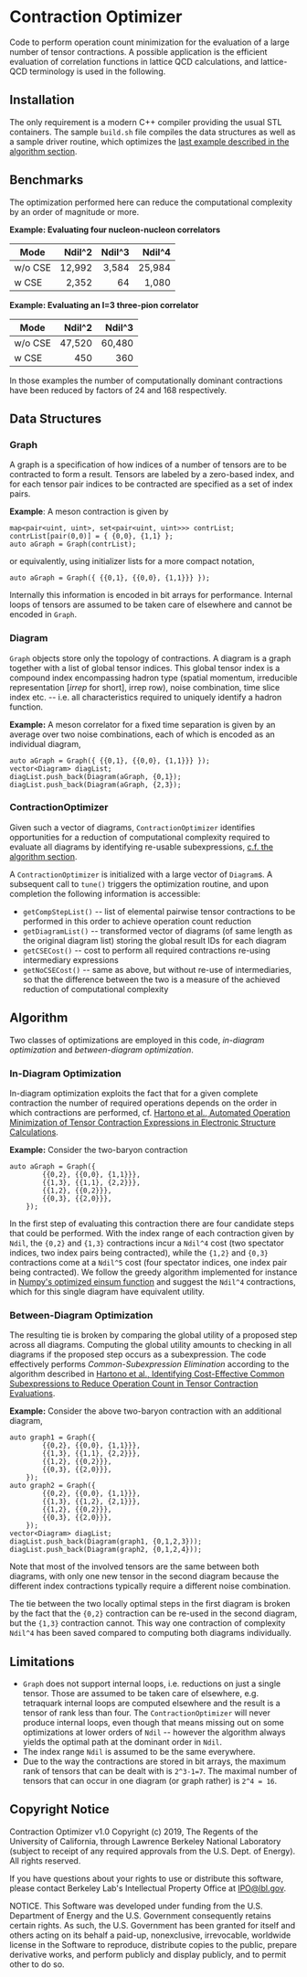 # Contraction Optimizer
Code to perform operation count minimization for the evaluation of a large number of tensor contractions. A possible application is the efficient evaluation of correlation functions in lattice QCD calculations, and lattice-QCD terminology is used in the following.

## Installation
The only requirement is a modern C++ compiler providing the usual STL containers. The sample `build.sh` file compiles the data structures as well as a sample driver routine, which optimizes the [last example described in the algorithm section](#between-diagram-optimization).

## Benchmarks
The optimization performed here can reduce the computational complexity by an order of magnitude or more.

**Example: Evaluating four nucleon-nucleon correlators**

| Mode     | Ndil^2 | Ndil^3 | Ndil^4 |
| -------- | -----: | -----: | ----:  |
| w/o CSE  | 12,992 | 3,584  | 25,984 |
| w   CSE  | 2,352  |   64   | 1,080  |

**Example: Evaluating an I=3 three-pion correlator**

| Mode     | Ndil^2 | Ndil^3 |
| -------- |------: | -----: |
| w/o CSE  | 47,520 | 60,480 |
| w   CSE  | 450    |    360 |

In those examples the number of computationally dominant contractions have been reduced by factors of 24 and 168 respectively.

## Data Structures
### Graph
A graph is a specification of how indices of a number of tensors are to be contracted to form a result. Tensors are labeled by a zero-based index, and for each tensor pair indices to be contracted are specified as a set of index pairs. 

**Example**: A meson contraction is given by
```
map<pair<uint, uint>, set<pair<uint, uint>>> contrList;
contrList[pair(0,0)] = { {0,0}, {1,1} };
auto aGraph = Graph(contrList);
```
or equivalently, using initializer lists for a more compact notation,
```
auto aGraph = Graph({ {{0,1}, {{0,0}, {1,1}}} });
```
Internally this information is encoded in bit arrays for performance. Internal loops of tensors are assumed to be taken care of elsewhere and cannot be encoded in `Graph`.

### Diagram
`Graph` objects store only the topology of contractions. A diagram is a graph together with a list of global tensor indices. This global tensor index is a compound index encompassing hadron type (spatial momentum, irreducible representation [*irrep* for short], irrep row), noise combination, time slice index etc. -- i.e. all characteristics required to uniquely identify a hadron function.

**Example:** A meson correlator for a fixed time separation is given by an average over two noise combinations, each of which is encoded as an individual diagram,
```
auto aGraph = Graph({ {{0,1}, {{0,0}, {1,1}}} });
vector<Diagram> diagList;
diagList.push_back(Diagram(aGraph, {0,1});
diagList.push_back(Diagram(aGraph, {2,3});
```

### ContractionOptimizer
Given such a vector of diagrams, `ContractionOptimizer` identifies opportunities for a reduction of computational complexity required to evaluate all diagrams by identifying re-usable subexpressions, [c.f. the algorithm section](#algorithm).

A `ContractionOptimizer` is initialized with a large vector of `Diagram`s. A subsequent call to `tune()` triggers the optimization routine, and upon completion the following information is accessible:
* `getCompStepList()` -- list of elemental pairwise tensor contractions to be performed in this order to achieve operation count reduction
* `getDiagramList()` -- transformed vector of diagrams (of same length as the original diagram list) storing the global result IDs for each diagram
* `getCSECost()` -- cost to perform all required contractions re-using intermediary expressions
* `getNoCSECost()` -- same as above, but without re-use of intermediaries, so that the difference between the two is a measure of the achieved reduction of computational complexity

## Algorithm
Two classes of optimizations are employed in this code, *in-diagram optimization* and *between-diagram optimization*.

### In-Diagram Optimization
In-diagram optimization exploits the fact that for a given complete contraction the number of required operations depends on the order in which contractions are performed, cf. [Hartono et al., Automated Operation Minimization of Tensor Contraction Expressions in Electronic Structure Calculations](https://www.csc.lsu.edu/~gb/TCE/Publications/OpMin-TR0510.pdf).

**Example:** Consider the two-baryon contraction
```
auto aGraph = Graph({ 
		{{0,2}, {{0,0}, {1,1}}},
		{{1,3}, {{1,1}, {2,2}}},
		{{1,2}, {{0,2}}},
		{{0,3}, {{2,0}}},
	});
```

In the first step of evaluating this contraction there are four candidate steps that could be performed. With the index range of each contraction given by `Ndil`, the `{0,2}` and `{1,3}` contractions incur a `Ndil^4` cost (two spectator indices, two index pairs being contracted), while the `{1,2}` and `{0,3}` contractions come at a `Ndil^5` cost (four spectator indices, one index pair being contracted). We follow the greedy algorithm implemented for instance in [Numpy's optimized einsum function](https://github.com/dgasmith/opt_einsum) and suggest the `Ndil^4` contractions, which for this single diagram have equivalent utility.

### Between-Diagram Optimization
The resulting tie is broken by comparing the global utility of a proposed step across all diagrams. Computing the global utility amounts to checking in all diagrams if the proposed step occurs as a subexpression. The code effectively performs *Common-Subexpression Elimination* according to the algorithm described in [Hartono et al., Identifying Cost-Effective Common Subexpressions to Reduce Operation Count in Tensor Contraction Evaluations](https://www.csc.lsu.edu/~gb/TCE/Publications/OpMinCSE-ICCS06.pdf).

**Example:** Consider the above two-baryon contraction with an additional diagram,
```
auto graph1 = Graph({ 
		{{0,2}, {{0,0}, {1,1}}},
		{{1,3}, {{1,1}, {2,2}}},
		{{1,2}, {{0,2}}},
		{{0,3}, {{2,0}}},
	});
auto graph2 = Graph({ 
		{{0,2}, {{0,0}, {1,1}}},
		{{1,3}, {{1,2}, {2,1}}},
		{{1,2}, {{0,2}}},
		{{0,3}, {{2,0}}},
	});
vector<Diagram> diagList;
diagList.push_back(Diagram(graph1, {0,1,2,3}));
diagList.push_back(Diagram(graph2, {0,1,2,4}));
```
Note that most of the involved tensors are the same between both diagrams, with only one new tensor in the second diagram because the different index contractions typically require a different noise combination.

The tie between the two locally optimal steps in the first diagram is broken by the fact that the `{0,2}` contraction can be re-used in the second diagram, but the `{1,3}` contraction cannot. This way one contraction of complexity `Ndil^4` has been saved compared to computing both diagrams individually.

## Limitations
* `Graph` does not support internal loops, i.e. reductions on just a single tensor. Those are assumed to be taken care of elsewhere, e.g. tetraquark internal loops are computed elsewhere and the result is a tensor of rank less than four. The `ContractionOptimizer` will never produce internal loops, even though that means missing out on some optimizations at lower orders of `Ndil` -- however the algorithm always yields the optimal path at the dominant order in `Ndil`.
* The index range `Ndil` is assumed to be the same everywhere.
* Due to the way the contractions are stored in bit arrays, the maximum rank of tensors that can be dealt with is `2^3-1=7`. The maximal number of tensors that can occur in one diagram (or graph rather) is `2^4 = 16`.

## Copyright Notice

Contraction Optimizer v1.0 Copyright (c) 2019, The Regents of the
University of California, through Lawrence Berkeley National Laboratory
(subject to receipt of any required approvals from the U.S. Dept. of
Energy). All rights reserved.

If you have questions about your rights to use or distribute this software,
please contact Berkeley Lab's Intellectual Property Office at IPO@lbl.gov.

NOTICE. This Software was developed under funding from the U.S. Department
of Energy and the U.S. Government consequently retains certain rights. As
such, the U.S. Government has been granted for itself and others acting on
its behalf a paid-up, nonexclusive, irrevocable, worldwide license in the
Software to reproduce, distribute copies to the public, prepare derivative
works, and perform publicly and display publicly, and to permit other to do
so.

